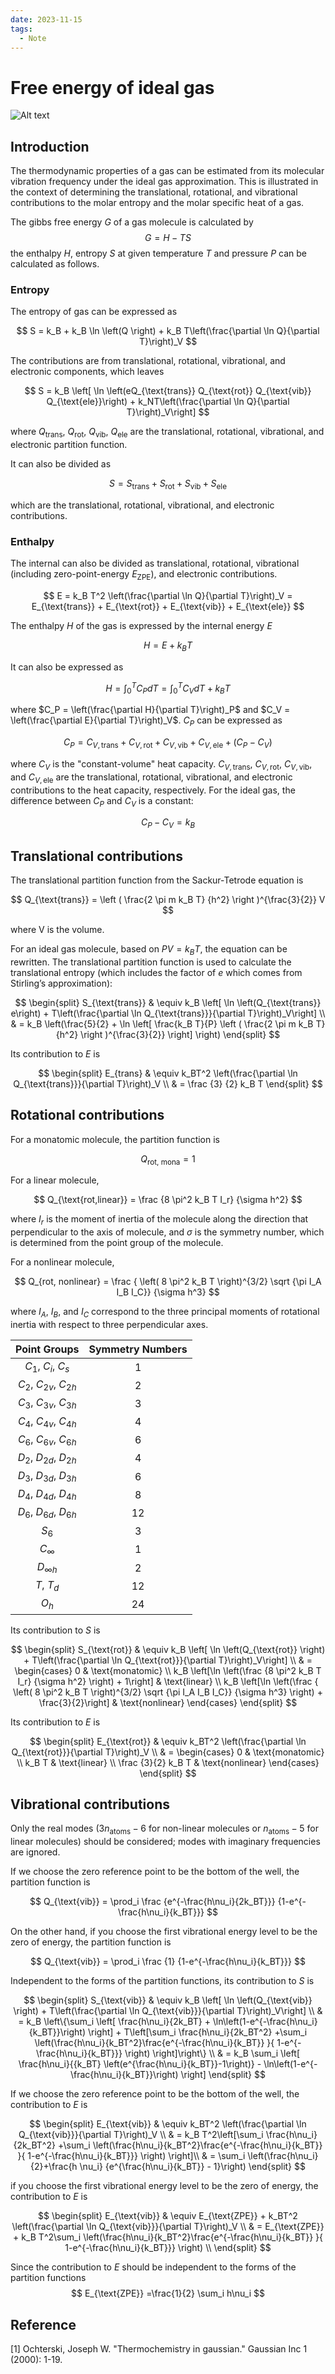 ```yaml
---
date: 2023-11-15
tags:
  - Note
---
```

# Free energy of ideal gas
![Alt text](image/IdealGas.png)
## Introduction
The thermodynamic properties of a gas can be estimated from its molecular vibration frequency under the ideal gas approximation. This is illustrated in the context of determining the translational, rotational, and vibrational contributions to the molar entropy and the molar specific heat of a gas.

The gibbs free energy $G$ of a gas molecule is calculated by
$$
G = H-TS
$$
the enthalpy $H$, entropy $S$ at given temperature $T$ and pressure $P$ can be calculated as follows.

### Entropy

The entropy of gas can be expressed as

$$
S = k_B + k_B \ln \left(Q \right) + k_B T\left(\frac{\partial \ln Q}{\partial T}\right)_V
$$

The contributions are from translational, rotational, vibrational, and electronic components, which leaves

$$
S =  k_B \left[ \ln \left(eQ_{\text{trans}} Q_{\text{rot}} Q_{\text{vib}} Q_{\text{ele}}\right) + k_NT\left(\frac{\partial \ln Q}{\partial T}\right)_V\right]
$$

where $Q_{\text{trans}}$, $Q_{\text{rot}}$, $Q_{\text{vib}}$, $Q_{\text{ele}}$ are the translational, rotational, vibrational, and electronic partition function.

It can also be divided as

$$
S = S_{\text{trans}} + S_{\text{rot}} + S_{\text{vib}} + S_{\text{ele}}
$$

which are the translational, rotational, vibrational, and electronic contributions.

### Enthalpy
The internal can also be divided as translational, rotational, vibrational (including zero-point-energy $E_{\text{ZPE}}$), and electronic contributions.

$$
E = k_B T^2 \left(\frac{\partial \ln Q}{\partial T}\right)_V = E_{\text{trans}} + E_{\text{rot}} + E_{\text{vib}} + E_{\text{ele}}
$$

The enthalpy $H$ of the gas is expressed by the internal energy $E$

$$
H = E + k_B T
$$

It can also be expressed as

$$
H =  \int^T_0 C_P dT = \int^T_0 C_V dT +k_B T
$$

where $C_P = \left(\frac{\partial H}{\partial T}\right)_P$ and $C_V = \left(\frac{\partial E}{\partial T}\right)_V$. $C_P$ can be expressed as

$$
C_P = C_{V, \text{trans}} + C_{V, \text{rot}} + C_{V, \text{vib}} + C_{V, \text{ele}} + (C_P - C_V)
$$

where $C_V$ is the "constant-volume" heat capacity. $C_{V, \text{trans}}$,  $C_{V, \text{rot}}$, $C_{V, \text{vib}}$, and $C_{V, \text{ele}}$ are the translational, rotational, vibrational, and electronic contributions to the heat capacity, respectively. For the ideal gas, the difference between $C_P$ and $C_V$ is a constant:

$$
C_P - C_V = k_B
$$

## Translational contributions
The translational partition function from the Sackur-Tetrode equation is 

$$
Q_{\text{trans}} = \left ( \frac{2 \pi m k_B T} {h^2} \right )^{\frac{3}{2}} V
$$

where V is the volume. 

For an ideal gas molecule, based on $PV = k_BT$, the equation can be rewritten. The translational partition function is used to calculate the translational entropy (which
includes the factor of $e$ which comes from Stirling’s approximation): 

$$
\begin{split}
S_{\text{trans}} & \equiv k_B \left[ \ln \left(Q_{\text{trans}} e\right) + T\left(\frac{\partial \ln Q_{\text{trans}}}{\partial T}\right)_V\right] \\
 & = k_B \left(\frac{5}{2} + \ln \left[ \frac{k_B T}{P} \left ( \frac{2 \pi m k_B T} {h^2} \right )^{\frac{3}{2}} \right] \right)    
\end{split}
$$

Its contribution to $E$ is

$$
\begin{split}
E_{trans} & \equiv k_BT^2 \left(\frac{\partial \ln Q_{\text{trans}}}{\partial T}\right)_V \\
& = \frac {3} {2} k_B T
\end{split}
$$

## Rotational contributions
For a monatomic molecule, the partition function is

$$
Q_{\text{rot, mona}} = 1
$$

For a linear molecule, 

$$
Q_{\text{rot,linear}} = \frac {8 \pi^2 k_B T I_r} {\sigma h^2}
$$

where $I_r$ is the moment of inertia of the molecule along the direction that perpendicular to the axis of molecule, and $\sigma$ is the symmetry number, which is determined from the point group of the molecule.

For a nonlinear molecule,

$$
Q_{rot, nonlinear} =  \frac { \left( 8 \pi^2 k_B T \right)^{3/2} \sqrt {\pi I_A I_B I_C}} {\sigma h^3}
$$

where $I_A$, $I_B$, and $I_C$ correspond to the three principal moments of rotational inertia with respect to three perpendicular axes.

| Point Groups                | Symmetry Numbers |
|:---------------------------:|:----------------:|
| $C_1$, $C_i$, $C_s$         | 1                |
| $C_2$, $C_{2v}$, $C_{2h}$   | 2                |
| $C_3$, $C_{3v}$, $C_{3h}$   | 3                |
| $C_4$, $C_{4v}$, $C_{4h}$   | 4                |
| $C_6$, $C_{6v}$, $C_{6h}$   | 6                |
| $D_2$, $D_{2d}$, $D_{2h}$   | 4                |
| $D_3$, $D_{3d}$, $D_{3h}$   | 6                |
| $D_4$, $D_{4d}$, $D_{4h}$   | 8                |
| $D_6$, $D_{6d}$, $D_{6h}$   | 12               |
| $S_6$                       | 3                |
| $C_{\infty}$                | 1                |
| $D_{\infty h}$              | 2                |
| $T$, $T_d$                  | 12               |
| $O_h$                       | 24               |

Its contribution to $S$ is

$$
\begin{split}
S_{\text{rot}} & \equiv k_B \left[ \ln \left(Q_{\text{rot}} \right) + T\left(\frac{\partial \ln Q_{\text{rot}}}{\partial T}\right)_V\right] \\
& = \begin{cases} 
0 & \text{monatomic} \\
k_B \left[\ln \left(\frac {8 \pi^2 k_B T I_r} {\sigma h^2} \right) + 1\right] & \text{linear} \\
k_B \left[\ln \left(\frac { \left( 8 \pi^2 k_B T \right)^{3/2} \sqrt {\pi I_A I_B I_C}} {\sigma h^3} \right) + \frac{3}{2}\right] & \text{nonlinear}
\end{cases}
\end{split}
$$

Its contribution to $E$ is

$$
\begin{split}
E_{\text{rot}} & \equiv k_BT^2 \left(\frac{\partial \ln Q_{\text{rot}}}{\partial T}\right)_V \\
& = \begin{cases} 
0 & \text{monatomic} \\
k_B T & \text{linear} \\
\frac {3}{2} k_B T & \text{nonlinear}
\end{cases}
\end{split}
$$

## Vibrational contributions
Only the real modes ($3n_{\text{atoms}} −6$ for non-linear molecules or $n_{\text{atoms}} −5$ for linear molecules) should be considered; modes with imaginary frequencies are ignored.

If we choose the zero reference point to be the bottom of the well, the partition function is

$$
Q_{\text{vib}} = \prod_i \frac {e^{-\frac{h\nu_i}{2k_BT}}} {1-e^{-\frac{h\nu_i}{k_BT}}}
$$

On the other hand, if you choose the first vibrational energy level to be the zero of energy, the partition function is

$$
Q_{\text{vib}} = \prod_i \frac {1} {1-e^{-\frac{h\nu_i}{k_BT}}}
$$

Independent to the forms of the partition functions, its contribution to $S$ is

$$
\begin{split}
S_{\text{vib}} & \equiv k_B \left[ \ln \left(Q_{\text{vib}} \right) + T\left(\frac{\partial \ln Q_{\text{vib}}}{\partial T}\right)_V\right] \\
& = k_B  \left\{\sum_i \left[ \frac{h\nu_i}{2k_BT} + \ln\left(1-e^{-\frac{h\nu_i}{k_BT}}\right) \right] + T\left[\sum_i \frac{h\nu_i}{2k_BT^2} +\sum_i \left(\frac{h\nu_i}{k_BT^2}\frac{e^{-\frac{h\nu_i}{k_BT}} }{ 1-e^{-\frac{h\nu_i}{k_BT}}} \right) \right]\right\} \\
& = k_B \sum_i \left[ \frac{h\nu_i}{{k_BT} \left(e^{\frac{h\nu_i}{k_BT}}-1\right)} - \ln\left(1-e^{-\frac{h\nu_i}{k_BT}}\right) \right]
\end{split}
$$

If we choose the zero reference point to be the bottom of the well, the contribution to $E$ is

$$
\begin{split}
E_{\text{vib}} & \equiv k_BT^2 \left(\frac{\partial \ln Q_{\text{vib}}}{\partial T}\right)_V \\
& = k_B T^2\left[\sum_i \frac{h\nu_i}{2k_BT^2} +\sum_i \left(\frac{h\nu_i}{k_BT^2}\frac{e^{-\frac{h\nu_i}{k_BT}} }{ 1-e^{-\frac{h\nu_i}{k_BT}}} \right) \right]\\
& = \sum_i \left(\frac{h\nu_i}{2}+\frac{h \nu_i} {e^{\frac{h\nu_i}{k_BT}} - 1}\right)
\end{split}
$$

if you choose the first vibrational energy level to be the zero of energy, the contribution to $E$ is

$$
\begin{split}
E_{\text{vib}} & \equiv E_{\text{ZPE}} + k_BT^2 \left(\frac{\partial \ln Q_{\text{vib}}}{\partial T}\right)_V \\
& = E_{\text{ZPE}} + k_B T^2\sum_i \left(\frac{h\nu_i}{k_BT^2}\frac{e^{-\frac{h\nu_i}{k_BT}} }{ 1-e^{-\frac{h\nu_i}{k_BT}}} \right) \\
\end{split}
$$

Since the contribution to $E$ should be independent to the forms of the partition functions
$$
E_{\text{ZPE}} =\frac{1}{2} \sum_i h\nu_i
$$

## Reference
[1] Ochterski, Joseph W. "Thermochemistry in gaussian." Gaussian Inc 1 (2000): 1-19.
